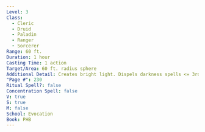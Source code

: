 ```yaml
---
Level: 3
Class:
  - Cleric
  - Druid
  - Paladin
  - Ranger
  - Sorcerer
Range: 60 ft.
Duration: 1 hour
Casting Time: 1 action
Target/Area: 60 ft. radius sphere
Additional Detail: Creates bright light. Dispels darkness spells <= 3rd level it overlaps with.
"Page #": 230
Ritual Spell?: false
Concentration Spell: false
V: true
S: true
M: false
School: Evocation
Book: PHB
---
```

